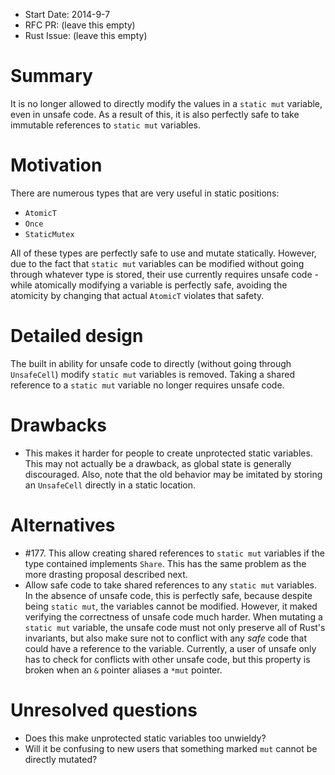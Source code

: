 - Start Date: 2014-9-7
- RFC PR: (leave this empty)
- Rust Issue: (leave this empty)

# Summary

It is no longer allowed to directly modify the values in a `static mut` variable, even in unsafe code.
As a result of this, it is also perfectly safe to take immutable references to `static mut` variables.

# Motivation

There are numerous types that are very useful in static positions:

* `AtomicT`
* `Once`
* `StaticMutex`

All of these types are perfectly safe to use and mutate statically. However, due to the fact that
`static mut` variables can be modified without going through whatever type is stored, their use
currently requires unsafe code - while atomically modifying a variable is perfectly safe, avoiding
the atomicity by changing that actual `AtomicT` violates that safety.

# Detailed design

The built in ability for unsafe code to directly (without going through `UnsafeCell`) modify
`static mut` variables is removed. Taking a shared reference to a `static mut` variable no longer
requires unsafe code.

# Drawbacks

* This makes it harder for people to create unprotected static variables. This may not actually be a
  drawback, as global state is generally discouraged. Also, note that the old behavior may be imitated
  by storing an `UnsafeCell` directly in a static location.

# Alternatives

* #177. This allow creating shared references to `static mut` variables if the type contained implements
  `Share`. This has the same problem as the more drasting proposal described next.
* Allow safe code to take shared references to any `static mut` variables. In the absence of unsafe code,
  this is perfectly safe, because despite being `static mut`, the variables cannot be modified. However,
  it maked verifying the correctness of unsafe code much harder. When mutating a `static mut` variable,
  the unsafe code must not only preserve all of Rust's invariants, but also make sure not to conflict with
  any *safe* code that could have a reference to the variable. Currently, a user of unsafe only has to check
  for conflicts with other unsafe code, but this property is broken when an `&` pointer aliases a `*mut`
  pointer.

# Unresolved questions

* Does this make unprotected static variables too unwieldy?
* Will it be confusing to new users that something marked `mut` cannot be directly mutated?
